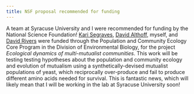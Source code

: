```yaml
---
title: NSF proposal recommended for funding
---
```


A team at Syracuse University and I were recommended for funding by the National Science Foundation!  [Kari Segraves](http://segraveslab.syr.edu/), [David Althoff](http://althofflab.syr.edu/), myself, and [David Rivers](http://asfaculty.syr.edu/pages/bio/Rivers-David.html) were funded through the Population and Community Ecology Core Program in the Division of Environmental Biology, for the project *Ecological dynamics of multi-mutualist communities*.  This work will be testing testing hypotheses about the population and community ecology and evolution of mutualism using a synthetically-devised mutualist populations of yeast, which reciprocally over-produce and fail to produce different amino acids needed for survival.  This is fantastic news, which will likely mean that I will be working in the lab at Syracuse University soon!